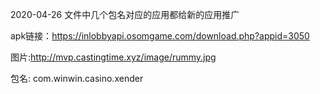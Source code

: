 2020-04-26
文件中几个包名对应的应用都给新的应用推广

apk链接：https://inlobbyapi.osomgame.com/download.php?appid=3050

图片:http://mvp.castingtime.xyz/image/rummy.jpg

包名:
com.winwin.casino.xender